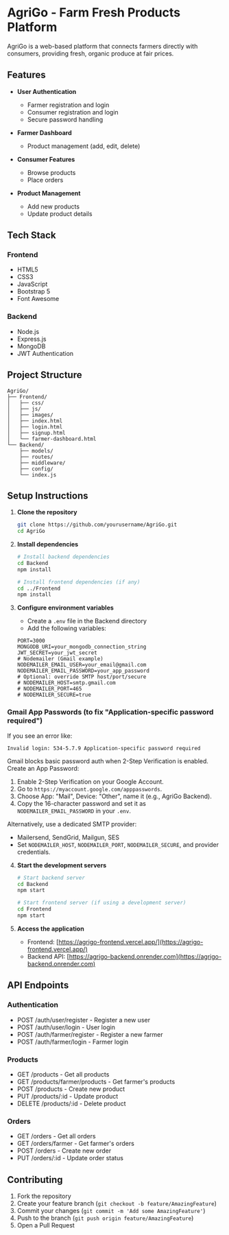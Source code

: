 # AgriGo - Farm Fresh Products Platform

AgriGo is a web-based platform that connects farmers directly with consumers, providing fresh, organic produce at fair prices.

## Features

- **User Authentication**

  - Farmer registration and login
  - Consumer registration and login
  - Secure password handling

- **Farmer Dashboard**

  - Product management (add, edit, delete)

- **Consumer Features**

  - Browse products
  - Place orders

- **Product Management**
  - Add new products
  - Update product details

## Tech Stack

### Frontend

- HTML5
- CSS3
- JavaScript
- Bootstrap 5
- Font Awesome

### Backend

- Node.js
- Express.js
- MongoDB
- JWT Authentication

## Project Structure

```
AgriGo/
├── Frontend/
│   ├── css/
│   ├── js/
│   ├── images/
│   ├── index.html
│   ├── login.html
│   ├── signup.html
│   └── farmer-dashboard.html
└── Backend/
    ├── models/
    ├── routes/
    ├── middleware/
    ├── config/
    └── index.js
```

## Setup Instructions

1. **Clone the repository**

   ```bash
   git clone https://github.com/yourusername/AgriGo.git
   cd AgriGo
   ```

2. **Install dependencies**

   ```bash
   # Install backend dependencies
   cd Backend
   npm install

   # Install frontend dependencies (if any)
   cd ../Frontend
   npm install
   ```

3. **Configure environment variables**

   - Create a `.env` file in the Backend directory
   - Add the following variables:
    ```
    PORT=3000
    MONGODB_URI=your_mongodb_connection_string
    JWT_SECRET=your_jwt_secret
    # Nodemailer (Gmail example)
    NODEMAILER_EMAIL_USER=your_email@gmail.com
    NODEMAILER_EMAIL_PASSWORD=your_app_password
    # Optional: override SMTP host/port/secure
    # NODEMAILER_HOST=smtp.gmail.com
    # NODEMAILER_PORT=465
    # NODEMAILER_SECURE=true
    ```

### Gmail App Passwords (to fix "Application-specific password required")

If you see an error like:

```
Invalid login: 534-5.7.9 Application-specific password required
```

Gmail blocks basic password auth when 2-Step Verification is enabled. Create an App Password:

1. Enable 2-Step Verification on your Google Account.
2. Go to `https://myaccount.google.com/apppasswords`.
3. Choose App: "Mail", Device: "Other", name it (e.g., AgriGo Backend).
4. Copy the 16-character password and set it as `NODEMAILER_EMAIL_PASSWORD` in your `.env`.

Alternatively, use a dedicated SMTP provider:

- Mailersend, SendGrid, Mailgun, SES
- Set `NODEMAILER_HOST`, `NODEMAILER_PORT`, `NODEMAILER_SECURE`, and provider credentials.

4. **Start the development servers**

   ```bash
   # Start backend server
   cd Backend
   npm start

   # Start frontend server (if using a development server)
   cd Frontend
   npm start
   ```

5. **Access the application**
   - Frontend: [https://agrigo-frontend.vercel.app/](https://agrigo-frontend.vercel.app/)
   - Backend API: [https://agrigo-backend.onrender.com](https://agrigo-backend.onrender.com)

## API Endpoints

### Authentication

- POST /auth/user/register - Register a new user
- POST /auth/user/login - User login
- POST /auth/farmer/register - Register a new farmer
- POST /auth/farmer/login - Farmer login

### Products

- GET /products - Get all products
- GET /products/farmer/products - Get farmer's products
- POST /products - Create new product
- PUT /products/:id - Update product
- DELETE /products/:id - Delete product

### Orders

- GET /orders - Get all orders
- GET /orders/farmer - Get farmer's orders
- POST /orders - Create new order
- PUT /orders/:id - Update order status

## Contributing

1. Fork the repository
2. Create your feature branch (`git checkout -b feature/AmazingFeature`)
3. Commit your changes (`git commit -m 'Add some AmazingFeature'`)
4. Push to the branch (`git push origin feature/AmazingFeature`)
5. Open a Pull Request
